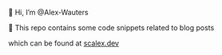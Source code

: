 👋 Hi, I’m @Alex-Wauters

👀 This repo contains some code snippets related to blog posts

   which can be found at [scalex.dev](https://scalex.dev)

<!---
Alex-Wauters/Alex-Wauters is a ✨ special ✨ repository because its `README.md` (this file) appears on your GitHub profile.
You can click the Preview link to take a look at your changes.
--->
